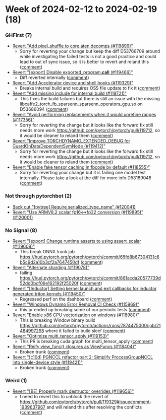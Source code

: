 # Week of 2024-02-12 to 2024-02-19 (18)

### GHFirst (7)

- [Revert "Add pixel_shuffle to core aten decomps (#119899)"](https://github.com/pytorch/pytorch/commit/86dedebeafdd7b08d21432cebd7538437d3b7509)
  - Sorry for reverting your change but keep the diff D53766709 around while investigating the failed tests is not a good practice and could lead to out of sync issue, so it is better to revert and reland this ([comment](https://github.com/pytorch/pytorch/pull/119899#issuecomment-1948970686))
- [Revert "[export] Disable exported_program.__call__ (#119466)"](https://github.com/pytorch/pytorch/commit/65fd8b67304131c8b5c9d2a10b3cf2a7647450df)
  - Diff reverted internally ([comment](https://github.com/pytorch/pytorch/pull/119466#issuecomment-1947384298))
- [Revert "Add Accelerator device and shell hooks (#119329)"](https://github.com/pytorch/pytorch/commit/214f06ae3aa854d5f0c1c8e5ea91a321f3b20898)
  - Breaks internal build and requires OSS file update to fix it ([comment](https://github.com/pytorch/pytorch/pull/119329#issuecomment-1940278598))
- [Revert "Add missing include for internal build (#119721)"](https://github.com/pytorch/pytorch/commit/9f8c84a39917a0aeafa415ede0e5e4efdae1b494)
  - This fixes the build failures but there is still an issue with the missing libcaffe2_torch_fb_sparsenn_sparsenn_operators_gpu.so on D53686094 ([comment](https://github.com/pytorch/pytorch/pull/119721#issuecomment-1940191340))
- [Revert "Avoid performing replacements when it would unrefine ranges (#117356)"](https://github.com/pytorch/pytorch/commit/472500e32a94c15a630361414004398feaeadbd9)
  - Sorry for reverting the change but it looks like the forward fix still needs more work https://github.com/pytorch/pytorch/pull/119712, so it would be cleaner to reland them ([comment](https://github.com/pytorch/pytorch/pull/117356#issuecomment-1940032407))
- [Revert "Improve TORCHDYNAMO_EXTENDED_DEBUG for GuardOnDataDependentSymNode (#119412)"](https://github.com/pytorch/pytorch/commit/2492f8748e79fe2ce66cfe67fa69576504c562d2)
  - Sorry for reverting the change but it looks like the forward fix still needs more work https://github.com/pytorch/pytorch/pull/119712, so it would be cleaner to reland them ([comment](https://github.com/pytorch/pytorch/pull/119412#issuecomment-1939937937))
- [Revert "Enable fake tensor caching in fbcode by default (#118555)"](https://github.com/pytorch/pytorch/commit/7d780ff86f1c2284f9849fd7bd8548b34d8230c9)
  - Sorry for reverting your change but it is failing one model test internally. Please take a look at the diff for more info D53189048 ([comment](https://github.com/pytorch/pytorch/pull/118555#issuecomment-1939550273))

### Not through pytorchbot (2)

- [Back out "[pytree] Require serialized_type_name" (#120041)](https://github.com/pytorch/pytorch/commit/3f4dd9bfa4c43d9d314d50573eacac9afeb474bb)
- [Revert "Use ARMV8.2 scalar fp16<->fp32 conversion (#119895)" (#120001)](https://github.com/pytorch/pytorch/commit/26b6de43e560f78798c4999402214ee1caa08a27)

### No Signal (8)

- [Revert "[export] Change runtime asserts to using assert_scalar (#119608)"](https://github.com/pytorch/pytorch/commit/47300221c27864079fafd5fc4d67af06a4428943)
  - This break ONNX trunk job https://hud.pytorch.org/pytorch/pytorch/commit/65fd8b67304131c8b5c9d2a10b3cf2a7647450df ([comment](https://github.com/pytorch/pytorch/pull/119608#issuecomment-1947436402))
- [Revert "Alternate sharding (#119078)"](https://github.com/pytorch/pytorch/commit/9b38ee234399433328ff0375828f2a5d5f7c6fb6)
  - failing https://hud.pytorch.org/pytorch/pytorch/commit/861acda20577739d52dd0bcf09e162192f25020f ([comment](https://github.com/pytorch/pytorch/pull/119078#issuecomment-1946583857))
- [Revert "[Inductor] Setting kernel launch and exit callbacks for inductor generated triton kernels (#119450)"](https://github.com/pytorch/pytorch/commit/3713103db48183fe323ea15e6e0fdb0603e495b7)
  - Regressed perf on the dashboard ([comment](https://github.com/pytorch/pytorch/pull/119450#issuecomment-1944876761))
- [Revert "Windows Dynamo Error Removal CI Check (#115969)"](https://github.com/pytorch/pytorch/commit/4a5b2cd6cb886d83b5fa8d195383efe4b71776d7)
  - this pr ended up breaking some of our periodic tests ([comment](https://github.com/pytorch/pytorch/pull/115969#issuecomment-1942934386))
- [Revert "Enable x86 CPU vectorization on windows (#118980)"](https://github.com/pytorch/pytorch/commit/34a61c527b242e13d617f853dcaa93d41b852320)
  - This is breaking Window binary build https://github.com/pytorch/pytorch/actions/runs/7874475000/job/21484997298 where it failed to build sleef ([comment](https://github.com/pytorch/pytorch/pull/118980#issuecomment-1939619212))
- [Revert "Optimize multi_tensor_apply (#119153)"](https://github.com/pytorch/pytorch/commit/c24b74efc7f754a7fc941a04a9f05b87995546b3)
  - This PR is breaking cuda graph for multi_tensor_apply ([comment](https://github.com/pytorch/pytorch/pull/119153#issuecomment-1939365823))
- [Revert "Reify view_func() closures as ViewFuncs (#118404)"](https://github.com/pytorch/pytorch/commit/24bdd03d23d883e3eaa19b3002e62995987dfd0f)
  - Broken trunk ([comment](https://github.com/pytorch/pytorch/pull/118404#issuecomment-1938600260))
- [Revert "[c10d] PGNCCL refactor part 2: Simplify ProcessGroupNCCL into single-device style (#119421)"](https://github.com/pytorch/pytorch/commit/0342b227e55837f4dcee61a46e10e6be24131787)
  - Broken trunk ([comment](https://github.com/pytorch/pytorch/pull/119421#issuecomment-1938169747))

### Weird (1)

- [Revert "[BE] Properly mark destructor overrides (#119656)"](https://github.com/pytorch/pytorch/commit/7d4b666870f024f49f0407671a257abd516226e7)
  - I need to revert this to unblock the revert of https://github.com/pytorch/pytorch/pull/119329#issuecomment-1939637967 and will reland this after resolving the conflicts ([comment](https://github.com/pytorch/pytorch/pull/119656#issuecomment-1940270997))
